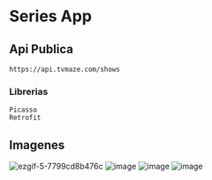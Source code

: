 # Series App

## Api Publica

```
https://api.tvmaze.com/shows
```

### Librerias

```
Picasso
Retrofit
```

## Imagenes

![ezgif-5-7799cd8b476c](https://user-images.githubusercontent.com/38332341/135580074-90e6a1ae-c356-48b2-82ec-b18d44be90e6.gif)
![image](https://user-images.githubusercontent.com/38332341/135578509-3dd3f822-fe5f-4dc3-8d4e-9f991a4d8582.png)
![image](https://user-images.githubusercontent.com/38332341/135578577-cdd0ade3-ff15-4595-8f5f-2afa58ede537.png)
![image](https://user-images.githubusercontent.com/38332341/135578728-75c5b54c-1eaf-4618-914d-512a6aec5fa1.png)
